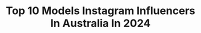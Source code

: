 ---
title: Top 10 Models Instagram Influencers In Australia In 2024
description: >-
  Find top models Instagram influencers in Australia in 2024. Most popular hashtags: #cars #carmodel #fashion.
platform: Instagram
hits: 556
text_top: See the best Instagram accounts on inBeat.
text_bottom: Our search engine aggregates 556 Instagram influencers like this in Australia for you to contact.
profiles:
  - username: "justinlacko"
    fullname: >-
      JUSTIN
    bio: >-
      Model
    location: "Australia"
    followers: 162737
    engagement: 373
    commentsToLikes: 0.014613
    id: ck14h209c85d00i1964dfi9it
    verified: true
    hashtags: "#dumplingsfordays, #supportlocal, #eatlocal, #wheninitaly"
  - username: "kara_aus"
    fullname: >-
      KARA | Import Model • Cars • Sydney Australia
    bio: >-
      Australian model in Sydney Australia passionate about cars, automotive events & fashion Sharing her lifestyle as an import model at car events
    location: "Australia"
    followers: 16882
    engagement: 593
    commentsToLikes: 0.020696
    id: ck14lmkqfvf4m0i19logfnzgc
    verified: false
    hashtags: "#australiangirl, #babesofinsta, #australianinfluencer, #schassisloyalty"
  - username: "janetnimundele"
    fullname: >-
      JANET NIMUNDELE 🌺| Style inspo
    bio: >-
      🇨🇩🇲🇾 Freelance Model 📍Sydney, Aus
    location: "Australia"
    followers: 10359
    engagement: 900
    commentsToLikes: 0.141547
    id: cl9k31kpgisof0i231ovhxdzs
    verified: false
    hashtags: "#christmas, #christmastime, #beysisofficial, #fion"
  - username: "isabella_lau"
    fullname: >-
      Isabella Lau
    bio: >-
      🇭🇰Hong Kong 20/6-2/7 📍🇬🇧London HKAPA DRAMA | ACTRESS | MODEL Job enquiry : Email/+852 90230218(Athena) 最新Vlog👇🏻
    location: "Australia"
    followers: 74083
    engagement: 490
    commentsToLikes: 0.006970
    id: ck5pv51sdg5n70i1191g8k7x8
    verified: false
    hashtags: "#windsor, #sanriocharacters, #sanrio, #obagi"
  - username: "chesneestorm"
    fullname: >-
      Chesnee Nilsen
    bio: >-
      ʚ♡ɞ My digital diary🥂 Model | Creator | UGCs for collabs/ugcs pls email: chesneenilsen@gmail.com
    location: "Australia"
    followers: 5788
    engagement: 400
    commentsToLikes: 0.042118
    id: cknebqc4tqtby0j235kfhn7jh
    verified: false
    hashtags: "#coffeelover, #exmouth, #fullmoon, #perthisok"
  - username: "poppy_fava"
    fullname: >-
      Poppy Fava
    bio: >-
      @embicyapparel ☁️ Email me for collaborations at - 📧 poppy@jaketheagency.com NSW model + content creator.
    location: "Australia"
    followers: 16195
    engagement: 1217
    commentsToLikes: 0.019134
    id: clto0wl8fnes50k08smau329t
    verified: false
    hashtags: "#vscouted, #wlygmodelsearch, #photoshoot, #wlyg"
  - username: "iam_deadly_feliciafoxx"
    fullname: >-
      Felicia Foxx
    bio: >-
      The Realest Tidda 🖤22, Aboriginal Enchantress | Storyteller 👑Entertainer | MC | Model | Foxx Of All Trades ❤️ Always Was Always Will Be
    location: "Australia"
    followers: 23160
    engagement: 505
    commentsToLikes: 0.027876
    id: cks1re23is4di0j2300c25j7o
    verified: false
    hashtags: "#indigenous, #feliciafoxx, #lgbtq, #artist"
  - username: "nicole.bbyz"
    fullname: >-
      ❀ Nicole Carmen ❀
    bio: >-
      📍 Sydney, AU L.N ♡ | 00bbyz Content Creator & Model @snowfoamau NICOLE @zoomies.store launching 2024 @nic.intofilm film acc 🎞️
    location: "Australia"
    followers: 43146
    engagement: 426
    commentsToLikes: 0.039577
    id: ck6uff7icwot30j71yzx66lvl
    verified: false
    hashtags: "#gtr, #jdmcars, #370z, #cars"
  - username: "melaniebragg"
    fullname: >-
      MELANIE BRAGG
    bio: >-
      Stalking are we? Leave me comments & i'll try reply! VEVE Dream Girl Swimsuit Model Mental Health Advocate 🌴Down to earth Tourism acc:@lifeintourism
    location: "Australia"
    followers: 23878
    engagement: 1402
    commentsToLikes: 0.106010
    id: ck5qd33rvtkvh0i116pnq39mn
    verified: false
    hashtags: "#mentalhealthadvocate, #herveybay, #selflove, #couplegoals"
  - username: "swiifty"
    fullname: >-
      Swifty 💎
    bio: >-
      ▪️SWIFT ▪️Porsche GT4 ▪️Tesla Model 3 ▪️Porsche Macan GTS ▪️Porsche 911 GTS ▪️Audi R8 V10 ▪️Porsche Boxster ▪️Brabus C63s ▪️Rocketbunny 86 🖤 @tezzaus
    location: "Australia"
    followers: 9894
    engagement: 393
    commentsToLikes: 0.017305
    id: ck0u9mv3ma5yt0i1957n5v525
    verified: false
    hashtags: "#lamborghini, #porsche, #carporn, #carswithoutlimits"
---